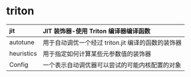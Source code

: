 # triton

|jit|JIT 装饰器-使用 Triton 编译器编译函数|
|:----|:----|
|autotune|用于自动调优一个经过 triton.jit 编译的函数的装饰器|
|heuristics|用于指定如何计算某些元参数值的装饰器|
|Config|一个表示自动调优器可以尝试的可能内核配置的对象|


